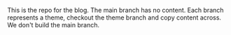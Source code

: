 This is the repo for the blog.
The main branch has no content.
Each branch represents a theme, checkout the theme branch and copy content across.
We don't build the main branch.
